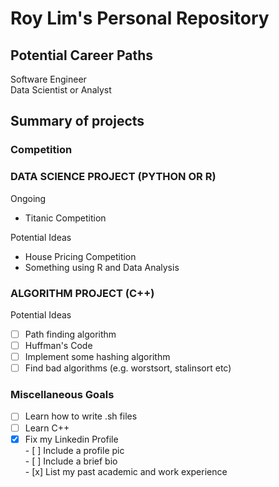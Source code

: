 # Roy Lim's Personal Repository

## Potential Career Paths

Software Engineer  
Data Scientist or Analyst

## Summary of projects

### Competition


### DATA SCIENCE PROJECT (PYTHON OR R)

Ongoing

- Titanic Competition
 
Potential Ideas 

- House Pricing Competition
- Something using R and Data Analysis


### ALGORITHM PROJECT (C++)

Potential Ideas

- [ ] Path finding algorithm
- [ ] Huffman's Code
- [ ] Implement some hashing algorithm
- [ ] Find bad algorithms (e.g. worstsort, stalinsort etc)

### Miscellaneous Goals

- [ ] Learn how to write .sh files
- [ ] Learn C++
- [x] Fix my Linkedin Profile  
      - [ ] Include a profile pic  
      - [ ] Include a brief bio  
      - [x] List my past academic and work experience  
